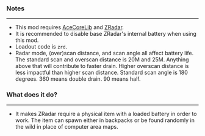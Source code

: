 ### Notes
---
- This mod requires [AceCoreLib](https://github.com/HDest-Community/AceCoreLib) and [ZRadar](https://github.com/HDest-Community/zradar).
- It is recommended to disable base ZRadar's internal battery when using this mod.
- Loadout code is `zrd`.
- Radar mode, (over)scan distance, and scan angle all affect battery life. The standard scan and overscan distance is 20M and 25M. Anything above that will contribute to faster drain. Higher overscan distance is less impactful than higher scan distance. Standard scan angle is 180 degrees. 360 means double drain. 90 means half.

### What does it do?
---
- It makes ZRadar require a physical item with a loaded battery in order to work. The item can spawn either in backpacks or be found randomly in the wild in place of computer area maps.
